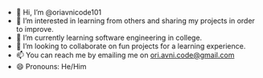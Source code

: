 - 👋 Hi, I’m @oriavnicode101
- 👀 I’m interested in learning from others and sharing my projects in order to improve.
- 🌱 I’m currently learning software engineering in college.
- 💞️ I’m looking to collaborate on fun projects for a learning experience.
- 📫 You can reach me by emailing me on ori.avni.code@gmail.com
- 😄 Pronouns: He/Him
  

<!---
oriavnicode101/oriavnicode101 is a ✨ special ✨ repository because its `README.md` (this file) appears on your GitHub profile.
You can click the Preview link to take a look at your changes.
--->
